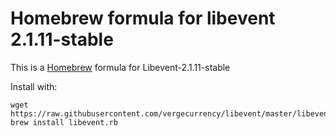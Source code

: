 # Homebrew formula for libevent 2.1.11-stable
This is a [Homebrew](https://brew.sh) formula for Libevent-2.1.11-stable

Install with:

```
wget https://raw.githubusercontent.com/vergecurrency/libevent/master/libevent.rb
brew install libevent.rb
```
